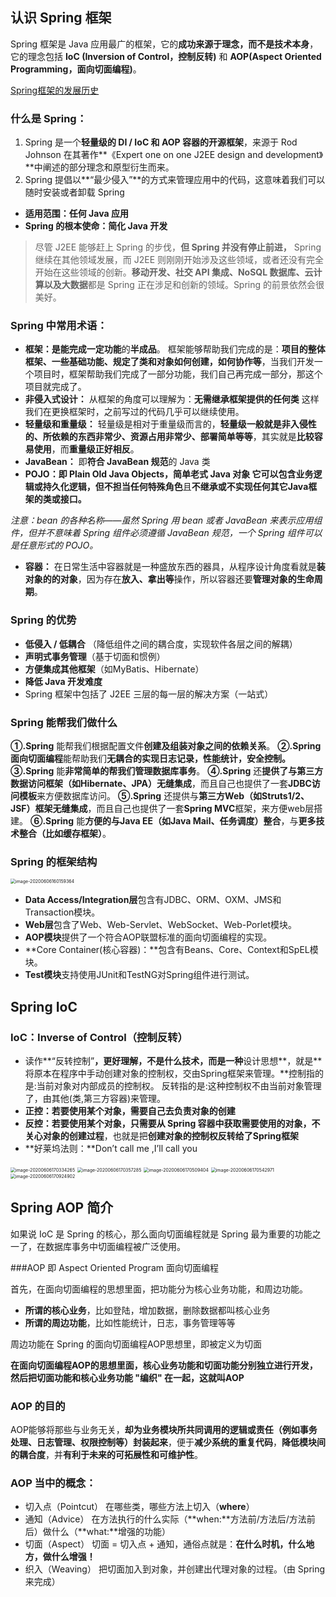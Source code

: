 

## 认识 Spring 框架

Spring 框架是 Java 应用最广的框架，它的**成功来源于理念，而不是技术本身**，它的理念包括 **IoC (Inversion of Control，控制反转)** 和 **AOP(Aspect Oriented Programming，面向切面编程)**。

[Spring框架的发展历史](https://mp.weixin.qq.com/s/wW6Xpq2X5OB0SWg5bU_tug)

### 什么是 Spring：

1. Spring 是一个**轻量级的 DI / IoC 和 AOP 容器的开源框架**，来源于 Rod Johnson 在其著作**《Expert one on one J2EE design and development》**中阐述的部分理念和原型衍生而来。
2. Spring 提倡以**“最少侵入”**的方式来管理应用中的代码，这意味着我们可以随时安装或者卸载 Spring

- **适用范围：任何 Java 应用**
- **Spring 的根本使命：简化 Java 开发**

> 尽管 J2EE 能够赶上 Spring 的步伐，**但 Spring 并没有停止前进，** Spring 继续在其他领域发展，而 J2EE 则刚刚开始涉及这些领域，或者还没有完全开始在这些领域的创新。**移动开发、社交 API 集成、NoSQL 数据库、云计算以及大数据**都是 Spring 正在涉足和创新的领域。Spring 的前景依然会很美好。

### Spring 中常用术语：

- **框架：**是能**完成一定功能**的**半成品**。
  框架能够帮助我们完成的是：**项目的整体框架、一些基础功能、规定了类和对象如何创建，如何协作等**，当我们开发一个项目时，框架帮助我们完成了一部分功能，我们自己再完成一部分，那这个项目就完成了。
- **非侵入式设计：**
  从框架的角度可以理解为：**无需继承框架提供的任何类**
  这样我们在更换框架时，之前写过的代码几乎可以继续使用。
- **轻量级和重量级：**
  轻量级是相对于重量级而言的，**轻量级一般就是非入侵性的、所依赖的东西非常少、资源占用非常少、部署简单等等**，其实就是**比较容易使用**，而**重量级正好相反**。
- **JavaBean：**
  即**符合 JavaBean 规范**的 Java 类
- **POJO：**即 **Plain Old Java Objects，简单老式 Java 对象**
  它可以包含业务逻辑或持久化逻辑，但**不担当任何特殊角色**且**不继承或不实现任何其它Java框架的类或接口。**

*注意：bean 的各种名称——虽然 Spring 用 bean 或者 JavaBean 来表示应用组件，但并不意味着 Spring 组件必须遵循 JavaBean 规范，一个 Spring 组件可以是任意形式的 POJO。*

- **容器：**
  在日常生活中容器就是一种盛放东西的器具，从程序设计角度看就是**装对象的的对象**，因为存在**放入、拿出等**操作，所以容器还要**管理对象的生命周期**。

### Spring 的优势

- **低侵入 / 低耦合** （降低组件之间的耦合度，实现软件各层之间的解耦）
- **声明式事务管理**（基于切面和惯例）
- **方便集成其他框架**（如MyBatis、Hibernate）
- **降低 Java 开发难度**
- Spring 框架中包括了 J2EE 三层的每一层的解决方案（一站式）

### Spring 能帮我们做什么

**①.Spring** 能帮我们根据配置文件**创建及组装对象之间的依赖关系**。
**②.Spring 面向切面编程**能帮助我们**无耦合的实现日志记录，性能统计，安全控制。**
**③.Spring** 能**非常简单的帮我们管理数据库事务**。
**④.Spring** 还**提供了与第三方数据访问框架（如Hibernate、JPA）无缝集成**，而且自己也提供了一套**JDBC访问模板**来方便数据库访问。
**⑤.Spring** 还提供与**第三方Web（如Struts1/2、JSF）框架无缝集成**，而且自己也提供了一套**Spring MVC**框架，来方便web层搭建。
**⑥.Spring** 能**方便的与Java EE（如Java Mail、任务调度）整合**，与**更多技术整合（比如缓存框架）**。

### Spring 的框架结构

<img src="img/image-20200606160159364.png" alt="image-20200606160159364" style="zoom:50%;" />

- **Data Access/Integration层**包含有JDBC、ORM、OXM、JMS和Transaction模块。
- **Web层**包含了Web、Web-Servlet、WebSocket、Web-Porlet模块。
- **AOP模块**提供了一个符合AOP联盟标准的面向切面编程的实现。
- **Core Container(核心容器)：**包含有Beans、Core、Context和SpEL模块。
- **Test模块**支持使用JUnit和TestNG对Spring组件进行测试。

## Spring IoC

### IoC：Inverse of Control（控制反转）

- 读作**“反转控制”**，更好理解，不是什么技术，而是一种**设计思想**，就是**将原本在程序中手动创建对象的控制权，交由Spring框架来管理。**控制指的是:当前对象对内部成员的控制权。 反转指的是:这种控制权不由当前对象管理了，由其他(类,第三方容器)来管理。
- **正控：**若要使用某个对象，需要**自己去负责对象的创建**
- **反控：**若要使用某个对象，只需要**从 Spring 容器中获取需要使用的对象，不关心对象的创建过程**，也就是把**创建对象的控制权反转给了Spring框架**
- **好莱坞法则：**Don’t call me ,I’ll call you

<img src="img/image-20200606170334265.png" alt="image-20200606170334265" style="zoom:50%;" />

<img src="img/image-20200606170357285.png" alt="image-20200606170357285" style="zoom: 50%;" />

<img src="img/image-20200606170509404.png" alt="image-20200606170509404" style="zoom:50%;" />

<img src="img/image-20200606170542971.png" alt="image-20200606170542971" style="zoom:50%;" />

<img src="img/image-20200606170924902.png" alt="image-20200606170924902" style="zoom:50%;" />

## Spring AOP 简介

如果说 IoC 是 Spring 的核心，那么面向切面编程就是 Spring 最为重要的功能之一了，在数据库事务中切面编程被广泛使用。

###AOP 即 Aspect Oriented Program 面向切面编程

首先，在面向切面编程的思想里面，把功能分为核心业务功能，和周边功能。

- **所谓的核心业务**，比如登陆，增加数据，删除数据都叫核心业务
- **所谓的周边功能**，比如性能统计，日志，事务管理等等

周边功能在 Spring 的面向切面编程AOP思想里，即被定义为切面

**在面向切面编程AOP的思想里面，核心业务功能和切面功能分别独立进行开发，然后把切面功能和核心业务功能 "编织" 在一起，这就叫AOP**

### AOP 的目的

AOP能够将那些与业务无关，**却为业务模块所共同调用的逻辑或责任（例如事务处理、日志管理、权限控制等）封装起来**，便于**减少系统的重复代码**，**降低模块间的耦合度**，并**有利于未来的可拓展性和可维护性**。

### AOP 当中的概念：

- 切入点（Pointcut）
  在哪些类，哪些方法上切入（**where**）
- 通知（Advice）
  在方法执行的什么实际（**when:**方法前/方法后/方法前后）做什么（**what:**增强的功能）
- 切面（Aspect）
  切面 = 切入点 + 通知，通俗点就是：**在什么时机，什么地方，做什么增强！**
- 织入（Weaving）
  把切面加入到对象，并创建出代理对象的过程。（由 Spring 来完成）

